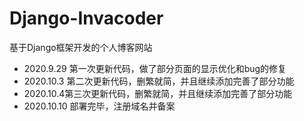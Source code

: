 
# Django-Invacoder

基于Django框架开发的个人博客网站

- 2020.9.29 第一次更新代码，做了部分页面的显示优化和bug的修复
- 2020.10.3 第二次更新代码，删繁就简，并且继续添加完善了部分功能
- 2020.10.4第三次更新代码，删繁就简，并且继续添加完善了部分功能
- 2020.10.10 部署完毕，注册域名并备案

